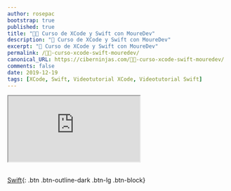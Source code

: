 ```yaml
---
author: rosepac
bootstrap: true
published: true
title: "👨‍💻 Curso de XCode y Swift con MoureDev"
description: "📲 Curso de XCode y Swift con MoureDev"
excerpt: "📲 Curso de XCode y Swift con MoureDev"
permalink: /👨‍💻-curso-xcode-swift-mouredev/
canonical_URL: https://ciberninjas.com/👨‍💻-curso-xcode-swift-mouredev/
comments: false
date: 2019-12-19
tags: [XCode, Swift, Videotutorial XCode, Videotutorial Swift]
---
```


<div class="embed-responsive embed-responsive-16by9">
  <iframe class="embed-responsive-item" src="https://www.youtube.com/embed/videoseries?list=PLNdFk2_brsRcWM-31vJUgyHIGpopIDw4s" allowfullscreen></iframe>
</div><br/>

[<i class="fab fa-apple"></i> Swift](/cursos-tecnologia/#swift-){: .btn .btn-outline-dark .btn-lg .btn-block}
